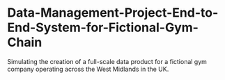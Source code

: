 # Data-Management-Project-End-to-End-System-for-Fictional-Gym-Chain
Simulating the creation of a full-scale data product for a fictional gym company operating across the West Midlands in the UK.
